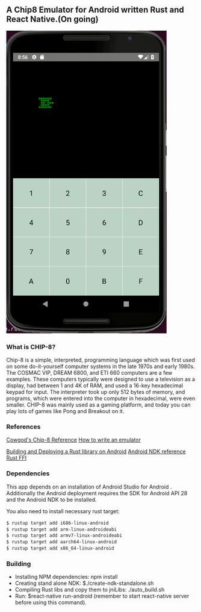 ## A Chip8 Emulator for Android written Rust and React Native.(On going)

![Emulator on Emulator](screenrec.gif)

### What is CHIP-8?
Chip-8 is a simple, interpreted, programming language which was first used on some do-it-yourself computer systems in the late 1970s and early 1980s. The COSMAC VIP, DREAM 6800, and ETI 660 computers are a few examples. These computers typically were designed to use a television as a display, had between 1 and 4K of RAM, and used a 16-key hexadecimal keypad for input. The interpreter took up only 512 bytes of memory, and programs, which were entered into the computer in hexadecimal, were even smaller.
CHIP-8 was mainly used as a gaming platform, and today you can play lots of games like Pong and Breakout on it.

### References
[Cowgod's Chip-8 Reference](http://devernay.free.fr/hacks/chip8/C8TECH10.HTM)
[How to write an emulator](http://www.multigesture.net/articles/how-to-write-an-emulator-chip-8-interpreter/)

[Building and Deploying a Rust library on Android](https://mozilla.github.io/firefox-browser-architecture/experiments/2017-09-21-rust-on-android.html)
[Android NDK reference](https://developer.android.com/ndk/reference)
[Rust FFI](https://doc.rust-lang.org/nomicon/ffi.html)

### Dependencies
This app depends on an installation of Android Studio for Android .
Additionally the Android deployment requires the SDK for Android API 28 and the Android NDK to be installed.

You also need to install necessary rust target: 
```bash
$ rustup target add i686-linux-android
$ rustup target add arm-linux-androideabi
$ rustup target add armv7-linux-androideabi
$ rustup target add aarch64-linux-android
$ rustup target add x86_64-linux-android
```
### Building
 - Installing NPM dependencies: npm install
 - Creating stand alone NDK: $./create-ndk-standalone.sh
 - Compiling Rust libs and copy them to jniLibs: ./auto_build.sh
 - Run: $react-native run-android (remember to start react-native server before using this command).

